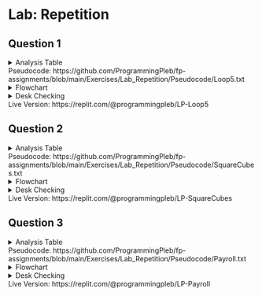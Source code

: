# Lab: Repetition

## Question 1
<details>
    <summary>Analysis Table</summary>
    <img src="https://img.pleb.moe/2021/1004/17-00-42.png" />
</details>  
Pseudocode: https://github.com/ProgrammingPleb/fp-assignments/blob/main/Exercises/Lab_Repetition/Pseudocode/Loop5.txt
<details>
    <summary>Flowchart</summary>
    <img src="https://img.pleb.moe/2021/1004/17-40-13.png" />
</details>  
<details>
    <summary>Desk Checking</summary>
    <img src="https://img.pleb.moe/2021/1004/16-52-29.png" />
</details>  
Live Version: https://replit.com/@programmingpleb/LP-Loop5

## Question 2
<details>
    <summary>Analysis Table</summary>
    <img src="https://img.pleb.moe/2021/1004/17-03-05.png" />
</details>  
Pseudocode: https://github.com/ProgrammingPleb/fp-assignments/blob/main/Exercises/Lab_Repetition/Pseudocode/SquareCubes.txt 
<details>
    <summary>Flowchart</summary>
    <img src="https://img.pleb.moe/2021/1004/17-40-47.png" />
</details>  
<details>
    <summary>Desk Checking</summary>
    <img src="https://img.pleb.moe/2021/1004/16-50-21.png" />
</details>  
Live Version: https://replit.com/@programmingpleb/LP-SquareCubes

## Question 3
<details>
    <summary>Analysis Table</summary>
    <img src="https://img.pleb.moe/2021/1004/17-03-30.png" />
</details>  
Pseudocode: https://github.com/ProgrammingPleb/fp-assignments/blob/main/Exercises/Lab_Repetition/Pseudocode/Payroll.txt 
<details>
    <summary>Flowchart</summary>
    <img src="https://img.pleb.moe/2021/1004/17-40-55.png" />
</details>  
<details>
    <summary>Desk Checking</summary>
    <img src="https://img.pleb.moe/2021/1004/16-57-44.png" />
</details>
Live Version: https://replit.com/@programmingpleb/LP-Payroll
